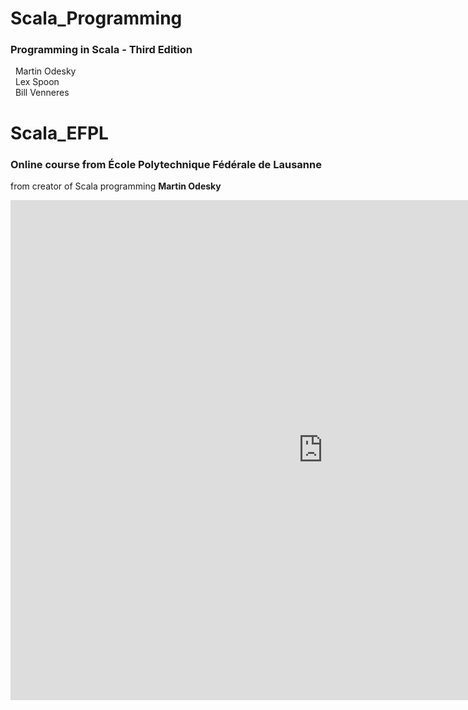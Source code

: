 # Scala_Programming
### Programming in Scala - Third Edition
&nbsp; Martin Odesky  
&nbsp; Lex Spoon  
&nbsp; Bill Venneres  

# Scala_EFPL

### Online course from **École Polytechnique Fédérale de Lausanne**
from creator of Scala programming **Martin Odesky**

<iframe src="https://drive.google.com/file/d/1gBMOCnjJdl4ivWpd_1jMQgs3G7UD9gxl/view?usp=sharing" style="width:1000px; height:800px;" frameborder="0" allowfullscreen></iframe>
